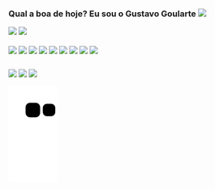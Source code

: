 ### Qual a boa de hoje? Eu sou o Gustavo Goularte <img height="50em" src="https://i.pinimg.com/originals/ac/8f/61/ac8f610d390a504026b5e7bd2b67818f.gif"/>

<div>
  <img height="160em" src="https://github-readme-stats.vercel.app/api?username=ggoulartec&show_icons=true&theme=dracula&include_all_commits=true"/>
  <img height="160em" src="https://github-readme-stats.vercel.app/api/top-langs/?username=ggoulartec&layout=compact&theme=dracula"/>
</div>
<div>
<div style="display: inline_block"><br>
  <img align="center" alt_"goularti-HTML" src="https://img.shields.io/badge/HTML-239120?style=for-the-badge&logo=html5&logoColor=white">
  <img align="center" alt_"goularti-CSS" src="https://img.shields.io/badge/CSS-239120?&style=for-the-badge&logo=css3&logoColor=white">
  <img align="center" alt_"goularte-PHP" src="https://img.shields.io/badge/PHP-777BB4?style=for-the-badge&logo=php&logoColor=white"/>
  <img align="center" alt_"goularte-SASS" src="https://img.shields.io/badge/Sass-CC6699?style=for-the-badge&logo=sass&logoColor=white"/>
  <img align="center" alt_"goularte-JSCRIPT" src="https://img.shields.io/badge/JavaScript-F7DF1E?style=for-the-badge&logo=JavaScript&logoColor=white"/>
  <img align="center" alt_"goularte-NPM" src="https://img.shields.io/badge/npm-CB3837?style=for-the-badge&logo=npm&logoColor=white"/>
  <img align="center" alt_"goularte-IONIC" src="https://img.shields.io/badge/Ionic-3880FF?style=for-the-badge&logo=ionic&logoColor=white"/>
  <img align="center" alt_"goularte-PHP_STORM" src="http://img.shields.io/badge/-PHPStorm-181717?style=for-the-badge&logo=phpstorm&logoColor=white"/>
  <img align="center" alt_"goularte-VSCODE" src="https://img.shields.io/badge/Visual_Studio-5C2D91?style=for-the-badge&logo=visual%20studio&logoColor=white"/>
</div>
  
##

<div>
  <a href="https://www.instagram.com/gugoularte/" target="_blank"><img src="https://img.shields.io/badge/Instagram-E4405F?style=for-the-badge&logo=instagram&logoColor=white"/></a>
  <a href="https://www.facebook.com/gustavo.goulartecorreia" target="_blank"><img src="https://img.shields.io/badge/Facebook-1877F2?style=for-the-badge&logo=facebook&logoColor=white"/></a>
  <a href="https://www.linkedin.com/in/gustavo-goularte-4062a2179/" target="_blank"><img src="https://img.shields.io/badge/LinkedIn-0077B5?style=for-the-badge&logo=linkedin&logoColor=white"/></a>

  ![Snake animation](https://github.com/goularti/goularti/blob/output/github-contribution-grid-snake.svg)
  
</div>
